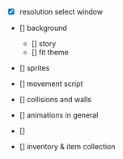 - [x] resolution select window
- [] background
  - [] story
  - [] fit theme

- [] sprites
- [] movement script
- [] collisions and walls
- [] animations in general
- []

- [] inventory & item collection
